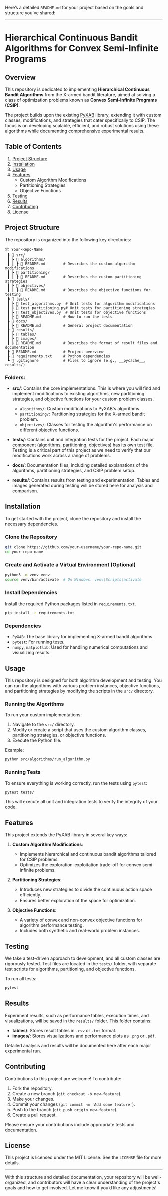 Here’s a detailed `README.md` for your project based on the goals and structure you've shared:

---

# Hierarchical Continuous Bandit Algorithms for Convex Semi-Infinite Programs

## Overview

This repository is dedicated to implementing **Hierarchical Continuous Bandit Algorithms** from the X-armed bandit literature, aimed at solving a class of optimization problems known as **Convex Semi-Infinite Programs (CSIP)**. 

The project builds upon the existing [PyXAB](https://github.com/your-link-to-PyXAB-repo) library, extending it with custom classes, modifications, and strategies that cater specifically to CSIP. The focus is on developing scalable, efficient, and robust solutions using these algorithms while documenting comprehensive experimental results.

## Table of Contents
1. [Project Structure](#project-structure)
2. [Installation](#installation)
3. [Usage](#usage)
4. [Features](#features)
   - Custom Algorithm Modifications
   - Partitioning Strategies
   - Objective Functions
5. [Testing](#testing)
6. [Results](#results)
7. [Contributing](#contributing)
8. [License](#license)

## Project Structure

The repository is organized into the following key directories:

```
📦 Your-Repo-Name
 ┣ 📂 src/
 ┃ ┣ 📂 algorithms/
 ┃ ┃ ┣ 📜 README.md        # Describes the custom algorithm modifications
 ┃ ┣ 📂 partitioning/
 ┃ ┃ ┣ 📜 README.md        # Describes the custom partitioning strategies
 ┃ ┣ 📂 objectives/
 ┃ ┃ ┣ 📜 README.md        # Describes the objective functions for testing
 ┣ 📂 tests/
 ┃ ┣ 📜 test_algorithms.py  # Unit tests for algorithm modifications
 ┃ ┣ 📜 test_partitioning.py# Unit tests for partitioning strategies
 ┃ ┣ 📜 test_objectives.py  # Unit tests for objective functions
 ┃ ┣ 📜 README.md          # How to run the tests
 ┣ 📂 docs/
 ┃ ┣ 📜 README.md          # General project documentation
 ┣ 📂 results/
 ┃ ┣ 📂 tables/
 ┃ ┣ 📂 images/
 ┃ ┣ 📜 README.md          # Describes the format of result files and documentation
 ┣ 📜 README.md            # Project overview
 ┣ 📜 requirements.txt     # Python dependencies
 ┗ 📜 .gitignore           # Files to ignore (e.g., __pycache__, results/)
```

### Folders:
- **src/**: Contains the core implementations. This is where you will find and implement modifications to existing algorithms, new partitioning strategies, and objective functions for your custom problem classes.
    - `algorithms/`: Custom modifications to PyXAB's algorithms.
    - `partitioning/`: Partitioning strategies for the X-armed bandit problem.
    - `objectives/`: Classes for testing the algorithm's performance on different objective functions.

- **tests/**: Contains unit and integration tests for the project. Each major component (algorithms, partitioning, objectives) has its own test file. Testing is a critical part of this project as we need to verify that our modifications work across a range of problems.

- **docs/**: Documentation files, including detailed explanations of the algorithms, partitioning strategies, and CSIP problem setup.

- **results/**: Contains results from testing and experimentation. Tables and images generated during testing will be stored here for analysis and comparison.

## Installation

To get started with the project, clone the repository and install the necessary dependencies.

### Clone the Repository

```bash
git clone https://github.com/your-username/your-repo-name.git
cd your-repo-name
```

### Create and Activate a Virtual Environment (Optional)

```bash
python3 -m venv venv
source venv/bin/activate  # On Windows: venv\Scripts\activate
```

### Install Dependencies

Install the required Python packages listed in `requirements.txt`.

```bash
pip install -r requirements.txt
```

### Dependencies

- `PyXAB`: The base library for implementing X-armed bandit algorithms.
- `pytest`: For running tests.
- `numpy`, `matplotlib`: Used for handling numerical computations and visualizing results.

## Usage

This repository is designed for both algorithm development and testing. You can run the algorithms with various problem instances, objective functions, and partitioning strategies by modifying the scripts in the `src/` directory. 

### Running the Algorithms
To run your custom implementations:

1. Navigate to the `src/` directory.
2. Modify or create a script that uses the custom algorithm classes, partitioning strategies, or objective functions.
3. Execute the Python file.

Example:
```bash
python src/algorithms/run_algorithm.py
```

### Running Tests
To ensure everything is working correctly, run the tests using `pytest`:

```bash
pytest tests/
```

This will execute all unit and integration tests to verify the integrity of your code.

## Features

This project extends the PyXAB library in several key ways:

1. **Custom Algorithm Modifications**:
    - Implements hierarchical and continuous bandit algorithms tailored for CSIP problems.
    - Optimizes the exploration-exploitation trade-off for convex semi-infinite problems.

2. **Partitioning Strategies**:
    - Introduces new strategies to divide the continuous action space efficiently.
    - Ensures better exploration of the space for optimization.

3. **Objective Functions**:
    - A variety of convex and non-convex objective functions for algorithm performance testing.
    - Includes both synthetic and real-world problem instances.

## Testing

We take a test-driven approach to development, and all custom classes are rigorously tested. Test files are located in the `tests/` folder, with separate test scripts for algorithms, partitioning, and objective functions.

To run all tests:
```bash
pytest
```

## Results

Experiment results, such as performance tables, execution times, and visualizations, will be saved in the `results/` folder. This folder contains:
- **tables/**: Stores result tables in `.csv` or `.txt` format.
- **images/**: Stores visualizations and performance plots as `.png` or `.pdf`.

Detailed analysis and results will be documented here after each major experimental run.

## Contributing

Contributions to this project are welcome! To contribute:
1. Fork the repository.
2. Create a new branch (`git checkout -b new-feature`).
3. Make your changes.
4. Commit your changes (`git commit -m 'Add some feature'`).
5. Push to the branch (`git push origin new-feature`).
6. Create a pull request.

Please ensure your contributions include appropriate tests and documentation.

## License

This project is licensed under the MIT License. See the `LICENSE` file for more details.

---

With this structure and detailed documentation, your repository will be well-organized, and contributors will have a clear understanding of the project's goals and how to get involved. Let me know if you’d like any adjustments!
